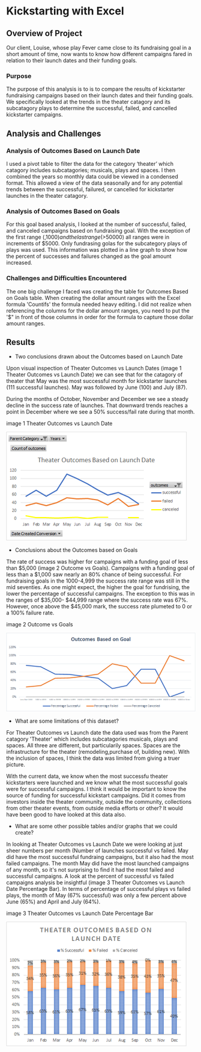# Kickstarting with Excel

## Overview of Project

Our client, Louise, whose play Fever came close to its fundraising goal in a short amount of time, now wants to know how different campaigns fared in relation to their launch dates and their funding goals.

### Purpose

The purpose of this analysis is to is to compare the results of kickstarter fundraising campaigns based on their launch dates and their funding goals. We specifically looked at the trends in the theater catagory and its subcatagory plays to determine the successful, failed, and cancelled kickstarter campaigns.


## Analysis and Challenges

### Analysis of Outcomes Based on Launch Date

I used a pivot table to filter the data for the category ‘theater’ which catagory includes subcatagories; musicals, plays and spaces. I then combined the years so monthly data could be viewed in a condensed format. This allowed a view of the data seasonally and for any potential trends between the successful, failured, or cancelled for kickstarter launches in the theater catagory.

### Analysis of Outcomes Based on Goals

For this goal based analysis, I looked at the number of successful, failed, and canceled campaigns based on fundraising goal. With the exception of the first range (,$1000) and the last range (>$50000) all ranges were in increments of $5000. Only fundrasing golas for the subcategory plays of plays was used. This information was plotted in a line graph to show how the percent of successes and failures changed as the goal amount increased.

### Challenges and Difficulties Encountered

The one big challenge I faced was creating the table for Outcomes Based on Goals table. When creating the dollar amount ranges with the Excel formula 'Countifs' the formula needed heavy editing. I did not realize when referencing the columns for the dollar amount ranges, you need to put the '$" in front of those columns in order for the formula to capture those dollar amount ranges.

## Results
- Two conclusions drawn about the Outcomes based on Launch Date

Upon visual inspection of Theater Outcomes vs Launch Dates (image 1 Theater Outcomes vs Launch Date) we can see that for the catagory of theater that May was the most successful month for kickstarter launches (111 successful launches). May was followed by June (100) and July (87). 

During the months of October, November and December we see a steady decline in the success rate of launches. That downward trends reaches a point in December where we see a 50% success/fail rate during that month.
   
image 1 Theater Outcomes vs Launch Date

![Theater Outcomes_vs_Launch](Resources/Theater_Outcoms_vs_Launch.png)

- Conclusions about the Outcomes based on Goals

The rate of success was higher for campaigns with a funding goal of less than $5,000 (image 2 Outcome vs Goals). Campaigns with a funding goal of less than a $1,000 saw nearly an 80% chance of being successful. For fundraising goals in the $1000$-4,999 the success rate range was still in the mid seventies. As one might expect, the higher the goal for fundrising, the lower the percentage of successful campaigns. The exception to this was in the ranges of $35,000- $44,999 range where the success rate was 67%. However, once above the $45,000 mark, the success rate plumeted to 0 or a 100% failure rate.

image 2 Outcome vs Goals

![Outcome_vs_Goals](Resources/Outcome_vs_Goals.png)

- What are some limitations of this dataset?

For Theater Outcomes vs Launch date the data used was from the Parent catagory 'Theater' which includes subcatagories musicals, plays and spaces. All three are different, but particularily spaces. Spaces are the infrastructure for the theater (remodeling,purchase of, building new). With the inclusion of spaces, I think the data was limited from giving a truer picture.

With the current data, we know when the most successfu theater kickstarters were launched and we know what the most successful goals were for successful campaigns. I think it would be important to know the source of funding for successful kickstart campaigns. Did it comes from investors inside the theater community, outside the community, collections from other theater events, from outside media efforts or other? It would have been good to have looked at this data also. 

- What are some other possible tables and/or graphs that we could create?

In looking at Theater Outcomes vs Launch Date we were looking at just sheer numbers per month (Number of launches successful vs failed. May did have the most successful fundraing campaigns, but it also had the most failed campaigns. The month May did have the most launched campaigns of any month, so it's not surprising to find it had the most failed and successful campaigns. A look at the percent of successful vs failed campaigns analysis be insightful (image 3 Theater Outcomes vs Launch Date Percentage Bar). In terms of percentage of successful plays vs failed plays, the month of May (67% successful) was only a few percent above June (65%) and April and July (64%).

image 3 Theater Outcomes vs Launch Date Percentage Bar

![Resources/Theater_Outcomes_vs_Launch_Bar.png](Resources/Theater_Outcomes_vs_Launch_Bar.png)
